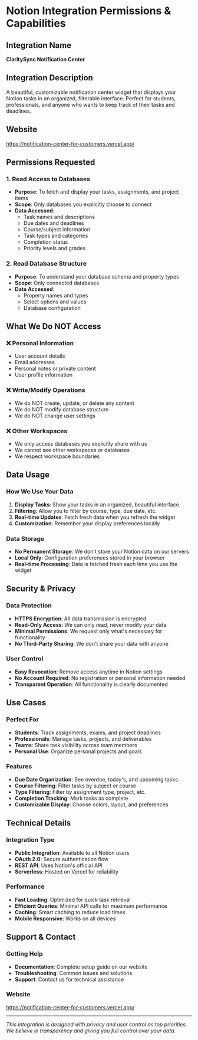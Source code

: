# Notion Integration Permissions & Capabilities

## Integration Name
**ClaritySync Notification Center**

## Integration Description
A beautiful, customizable notification center widget that displays your Notion tasks in an organized, filterable interface. Perfect for students, professionals, and anyone who wants to keep track of their tasks and deadlines.

## Website
https://notification-center-for-customers.vercel.app/

## Permissions Requested

### 1. Read Access to Databases
- **Purpose**: To fetch and display your tasks, assignments, and project items
- **Scope**: Only databases you explicitly choose to connect
- **Data Accessed**: 
  - Task names and descriptions
  - Due dates and deadlines
  - Course/subject information
  - Task types and categories
  - Completion status
  - Priority levels and grades

### 2. Read Database Structure
- **Purpose**: To understand your database schema and property types
- **Scope**: Only connected databases
- **Data Accessed**:
  - Property names and types
  - Select options and values
  - Database configuration

## What We Do NOT Access

### ❌ Personal Information
- User account details
- Email addresses
- Personal notes or private content
- User profile information

### ❌ Write/Modify Operations
- We do NOT create, update, or delete any content
- We do NOT modify database structure
- We do NOT change user settings

### ❌ Other Workspaces
- We only access databases you explicitly share with us
- We cannot see other workspaces or databases
- We respect workspace boundaries

## Data Usage

### How We Use Your Data
1. **Display Tasks**: Show your tasks in an organized, beautiful interface
2. **Filtering**: Allow you to filter by course, type, due date, etc.
3. **Real-time Updates**: Fetch fresh data when you refresh the widget
4. **Customization**: Remember your display preferences locally

### Data Storage
- **No Permanent Storage**: We don't store your Notion data on our servers
- **Local Only**: Configuration preferences stored in your browser
- **Real-time Processing**: Data is fetched fresh each time you use the widget

## Security & Privacy

### Data Protection
- **HTTPS Encryption**: All data transmission is encrypted
- **Read-Only Access**: We can only read, never modify your data
- **Minimal Permissions**: We request only what's necessary for functionality
- **No Third-Party Sharing**: We don't share your data with anyone

### User Control
- **Easy Revocation**: Remove access anytime in Notion settings
- **No Account Required**: No registration or personal information needed
- **Transparent Operation**: All functionality is clearly documented

## Use Cases

### Perfect For
- **Students**: Track assignments, exams, and project deadlines
- **Professionals**: Manage tasks, projects, and deliverables
- **Teams**: Share task visibility across team members
- **Personal Use**: Organize personal projects and goals

### Features
- **Due Date Organization**: See overdue, today's, and upcoming tasks
- **Course Filtering**: Filter tasks by subject or course
- **Type Filtering**: Filter by assignment type, project, etc.
- **Completion Tracking**: Mark tasks as complete
- **Customizable Display**: Choose colors, layout, and preferences

## Technical Details

### Integration Type
- **Public Integration**: Available to all Notion users
- **OAuth 2.0**: Secure authentication flow
- **REST API**: Uses Notion's official API
- **Serverless**: Hosted on Vercel for reliability

### Performance
- **Fast Loading**: Optimized for quick task retrieval
- **Efficient Queries**: Minimal API calls for maximum performance
- **Caching**: Smart caching to reduce load times
- **Mobile Responsive**: Works on all devices

## Support & Contact

### Getting Help
- **Documentation**: Complete setup guide on our website
- **Troubleshooting**: Common issues and solutions
- **Support**: Contact us for technical assistance

### Website
https://notification-center-for-customers.vercel.app/

---

*This integration is designed with privacy and user control as top priorities. We believe in transparency and giving you full control over your data.*
